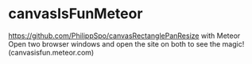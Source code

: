 canvasIsFunMeteor
=================
https://github.com/PhilippSpo/canvasRectanglePanResize with Meteor<br>
Open two browser windows and open the site on both to see the magic! (canvasisfun.meteor.com)
